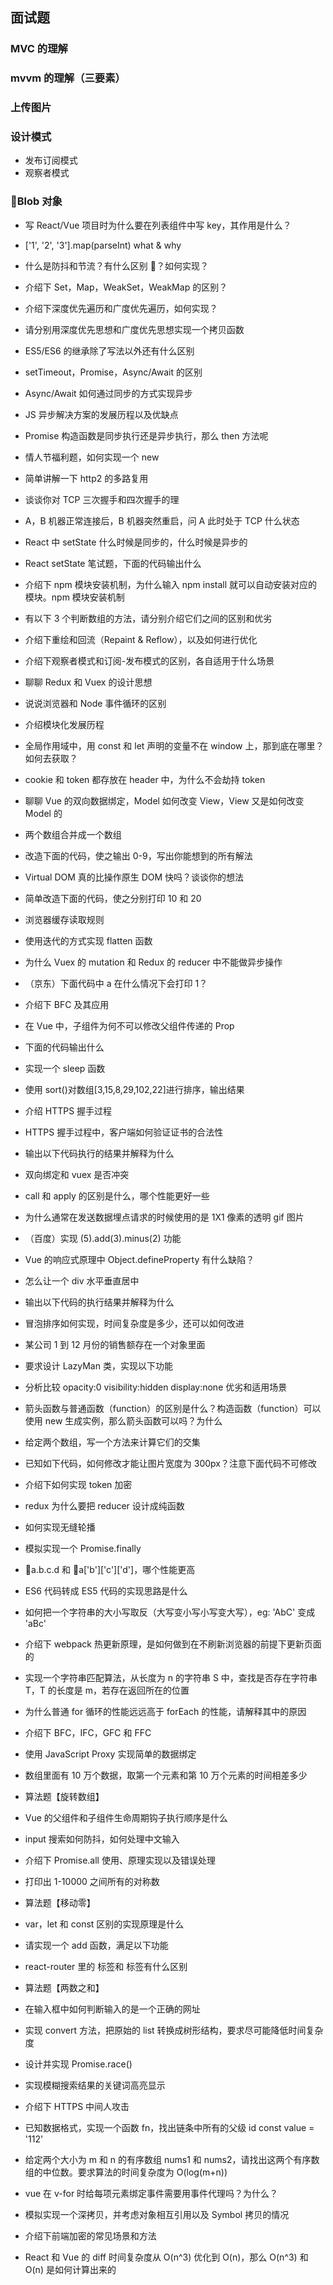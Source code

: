 ## 面试题

### MVC 的理解

### mvvm 的理解（三要素）

### 上传图片

### 设计模式

- 发布订阅模式
- 观察者模式

### Blob 对象

- 写 React/Vue 项目时为什么要在列表组件中写 key，其作用是什么？

* ['1', '2', '3'].map(parseInt) what & why

- 什么是防抖和节流？有什么区别 ？如何实现？

- 介绍下 Set，Map，WeakSet，WeakMap 的区别？

- 介绍下深度优先遍历和广度优先遍历，如何实现？

- 请分别用深度优先思想和广度优先思想实现一个拷贝函数

- ES5/ES6 的继承除了写法以外还有什么区别

- setTimeout，Promise，Async/Await 的区别

- Async/Await 如何通过同步的方式实现异步

* JS 异步解决方案的发展历程以及优缺点

* Promise 构造函数是同步执行还是异步执行，那么 then 方法呢

* 情人节福利题，如何实现一个 new

* 简单讲解一下 http2 的多路复用

* 谈谈你对 TCP 三次握手和四次握手的理

* A，B 机器正常连接后，B 机器突然重启，问 A 此时处于 TCP 什么状态

* React 中 setState 什么时候是同步的，什么时候是异步的

* React setState 笔试题，下面的代码输出什么

* 介绍下 npm 模块安装机制，为什么输入 npm install 就可以自动安装对应的模块。npm 模块安装机制

* 有以下 3 个判断数组的方法，请分别介绍它们之间的区别和优劣

* 介绍下重绘和回流（Repaint & Reflow），以及如何进行优化

* 介绍下观察者模式和订阅-发布模式的区别，各自适用于什么场景

* 聊聊 Redux 和 Vuex 的设计思想

* 说说浏览器和 Node 事件循环的区别

* 介绍模块化发展历程

* 全局作用域中，用 const 和 let 声明的变量不在 window 上，那到底在哪里？如何去获取？

* cookie 和 token 都存放在 header 中，为什么不会劫持 token

* 聊聊 Vue 的双向数据绑定，Model 如何改变 View，View 又是如何改变 Model 的

* 两个数组合并成一个数组

* 改造下面的代码，使之输出 0-9，写出你能想到的所有解法

* Virtual DOM 真的比操作原生 DOM 快吗？谈谈你的想法

- 简单改造下面的代码，使之分别打印 10 和 20

- 浏览器缓存读取规则

- 使用迭代的方式实现 flatten 函数

- 为什么 Vuex 的 mutation 和 Redux 的 reducer 中不能做异步操作

- （京东）下面代码中 a 在什么情况下会打印 1？

- 介绍下 BFC 及其应用

- 在 Vue 中，子组件为何不可以修改父组件传递的 Prop

- 下面的代码输出什么

- 实现一个 sleep 函数

- 使用 sort()对数组[3,15,8,29,102,22]进行排序，输出结果

- 介绍 HTTPS 握手过程

- HTTPS 握手过程中，客户端如何验证证书的合法性

- 输出以下代码执行的结果并解释为什么

- 双向绑定和 vuex 是否冲突

- call 和 apply 的区别是什么，哪个性能更好一些

- 为什么通常在发送数据埋点请求的时候使用的是 1X1 像素的透明 gif 图片

- （百度）实现 (5).add(3).minus(2) 功能

- Vue 的响应式原理中 Object.defineProperty 有什么缺陷？

- 怎么让一个 div 水平垂直居中

- 输出以下代码的执行结果并解释为什么

- 冒泡排序如何实现，时间复杂度是多少，还可以如何改进

- 某公司 1 到 12 月份的销售额存在一个对象里面

- 要求设计 LazyMan 类，实现以下功能

- 分析比较 opacity:0 visibility:hidden display:none 优劣和适用场景

- 箭头函数与普通函数（function）的区别是什么？构造函数（function）可以使用 new 生成实例，那么箭头函数可以吗？为什么

- 给定两个数组，写一个方法来计算它们的交集

- 已知如下代码，如何修改才能让图片宽度为 300px？注意下面代码不可修改

- 介绍下如何实现 token 加密

- redux 为什么要把 reducer 设计成纯函数

- 如何实现无缝轮播

- 模拟实现一个 Promise.finally

- a.b.c.d 和 a['b']['c']['d']，哪个性能更高

- ES6 代码转成 ES5 代码的实现思路是什么

- 如何把一个字符串的大小写取反（大写变小写小写变大写），eg: 'AbC' 变成 'aBc'

- 介绍下 webpack 热更新原理，是如何做到在不刷新浏览器的前提下更新页面的

- 实现一个字符串匹配算法，从长度为 n 的字符串 S 中，查找是否存在字符串 T，T 的长度是 m，若存在返回所在的位置

- 为什么普通 for 循环的性能远远高于 forEach 的性能，请解释其中的原因

- 介绍下 BFC，IFC，GFC 和 FFC

- 使用 JavaScript Proxy 实现简单的数据绑定

- 数组里面有 10 万个数据，取第一个元素和第 10 万个元素的时间相差多少

* 算法题【旋转数组】

* Vue 的父组件和子组件生命周期钩子执行顺序是什么

* input 搜索如何防抖，如何处理中文输入

* 介绍下 Promise.all 使用、原理实现以及错误处理

* 打印出 1-10000 之间所有的对称数

* 算法题【移动零】

- var，let 和 const 区别的实现原理是什么

- 请实现一个 add 函数，满足以下功能

- react-router 里的 <link> 标签和 <a> 标签有什么区别

- 算法题【两数之和】

- 在输入框中如何判断输入的是一个正确的网址

- 实现 convert 方法，把原始的 list 转换成树形结构，要求尽可能降低时间复杂度

- 设计并实现 Promise.race()

- 实现模糊搜索结果的关键词高亮显示

- 介绍下 HTTPS 中间人攻击

- 已知数据格式，实现一个函数 fn，找出链条中所有的父级 id const value = '112'

- 给定两个大小为 m 和 n 的有序数组 nums1 和 nums2，请找出这两个有序数组的中位数。要求算法的时间复杂度为 O(log(m+n))

- vue 在 v-for 时给每项元素绑定事件需要用事件代理吗？为什么？

- 模拟实现一个深拷贝，并考虑对象相互引用以及 Symbol 拷贝的情况

- 介绍下前端加密的常见场景和方法

- React 和 Vue 的 diff 时间复杂度从 O(n^3) 优化到 O(n)，那么 O(n^3) 和 O(n) 是如何计算出来的
